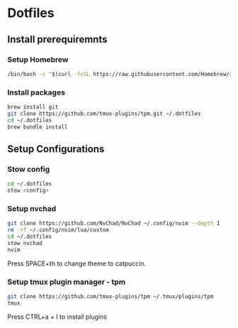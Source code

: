 # Dotfiles

## Install prerequiremnts

### Setup Homebrew
```bash
/bin/bash -c "$(curl -fsSL https://raw.githubusercontent.com/Homebrew/install/HEAD/install.sh)"
```

### Install packages
```bash
brew install git
git clone https://github.com/tmux-plugins/tpm.git ~/.dotfiles
cd ~/.dotfiles
brew bundle install
```
## Setup Configurations

### Stow config
```bash
cd ~/.dotfiles 
stow <config>
```

### Setup nvchad
```bash
git clone https://github.com/NvChad/NvChad ~/.config/nvim --depth 1
rm -rf ~/.config/nvim/lua/custom
cd ~/.dotfiles
stow nvchad
nvim
```
Press SPACE+th to change theme to catpuccin.

### Setup tmux plugin manager - tpm
```bash
git clone https://github.com/tmux-plugins/tpm ~/.tmux/plugins/tpm
tmux
```
Press CTRL+a + I to install plugins

